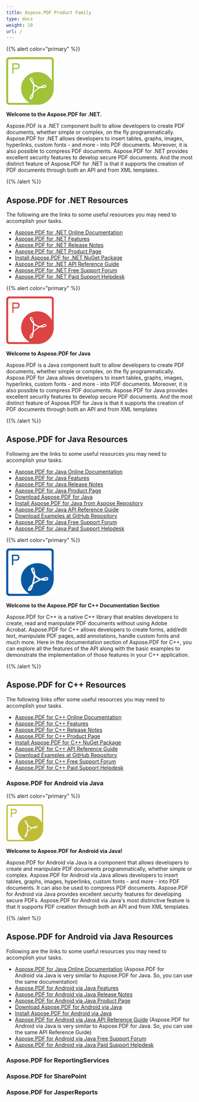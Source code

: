 ```yaml
---
title: Aspose.PDF Product Family
type: docs
weight: 10
url: /
---
```


{{% alert color="primary" %}} 

![Aspose.PDF for .NET Product Logo](home_1)

**Welcome to the Aspose.PDF for .NET.**

Aspose.PDF is a .NET component built to allow developers to create PDF documents, whether simple or complex, on the fly programmatically. Aspose.PDF for .NET allows developers to insert tables, graphs, images, hyperlinks, custom fonts - and more - into PDF documents. Moreover, it is also possible to compress PDF documents. Aspose.PDF for .NET provides excellent security features to develop secure PDF documents. And the most distinct feature of Aspose.PDF for .NET is that it supports the creation of PDF documents through both an API and from XML templates. 

{{% /alert %}} 

## **Aspose.PDF for .NET Resources**

The following are the links to some useful resources you may need to accomplish your tasks.

- [Aspose.PDF for .NET Online Documentation](https://docs.aspose.com/display/pdfnet/)
- [Aspose.PDF for .NET Features](https://docs.aspose.com/display/pdfnet/Feature+List)
- [Aspose.PDF for .NET Release Notes](https://docs.aspose.com/display/pdfnet/Release+Notes)
- [Aspose.PDF for .NET Product Page](https://products.aspose.com/pdf/net)
- [Install Aspose.PDF for .NET NuGet Package](https://www.nuget.org/packages/Aspose.PDF/)
- [Aspose.PDF for .NET API Reference Guide](https://apireference.aspose.com/net/pdf)
- [Aspose.PDF for .NET Free Support Forum](https://forum.aspose.com/c/pdf)
- [Aspose.PDF for .NET Paid Support Helpdesk](https://helpdesk.aspose.com/)

{{% alert color="primary" %}}

![todo:image_alt_text](home_2)

**Welcome to Aspose.PDF for Java**

Aspose.PDF is a Java component built to allow developers to create PDF documents, whether simple or complex, on the fly programmatically. Aspose.PDF for Java allows developers to insert tables, graphs, images, hyperlinks, custom fonts - and more - into PDF documents. Moreover, it is also possible to compress PDF documents. Aspose.PDF for Java provides excellent security features to develop secure PDF documents. And the most distinct feature of Aspose.PDF for Java is that it supports the creation of PDF documents through both an API and from XML templates

{{% /alert %}} 

## **Aspose.PDF for Java Resources**

Following are the links to some useful resources you may need to accomplish your tasks.

- [Aspose.PDF for Java Online Documentation](https://docs.aspose.com/display/pdfjava/)
- [Aspose.PDF for Java Features](https://docs.aspose.com/display/pdfjava/Aspose.PDF+Features)
- [Aspose.PDF for Java Release Notes](https://docs.aspose.com/display/pdfjava/Aspose.PDF+for+Java)
- [Aspose.PDF for Java Product Page](https://products.aspose.com/pdf/java)
- [Download Aspose.PDF for Java](https://repository.aspose.com/webapp/#/artifacts/browse/tree/General/repo/com/aspose/aspose-pdf)
- [Install Aspose.PDF for Java from Aspose Repository](https://docs.aspose.com/display/pdfjava/Installation)
- [Aspose.PDF for Java API Reference Guide](https://apireference.aspose.com/java/pdf)
- [Download Examples at GitHub Repository](https://github.com/aspose-pdf/Aspose.PDF-for-Java)
- [Aspose.PDF for Java Free Support Forum](https://forum.aspose.com/c/pdf)
- [Aspose.PDF for Java Paid Support Helpdesk](https://helpdesk.aspose.com/)

{{% alert color="primary" %}} 

![todo:image_alt_text](home_3)

**Welcome to the Aspose.PDF for C++ Documentation Section**

Aspose.PDF for C++ is a native C++ library that enables developers to create, read and manipulate PDF documents without using Adobe Acrobat. Aspose.PDF for C++ allows developers to create forms, add/edit text, manipulate PDF pages, add annotations, handle custom fonts and much more. Here in the documentation section of Aspose.PDF for C++, you can explore all the features of the API along with the basic examples to demonstrate the implementation of those features in your C++ application.

{{% /alert %}}

## **Aspose.PDF for C++ Resources**

The following links offer some useful resources you may need to accomplish your tasks.

- [Aspose.PDF for C++ Online Documentation](https://docs.aspose.com/display/pdfcpp/Home)
- [Aspose.PDF for C++ Features](https://docs.aspose.com/display/pdfcpp/Product+Overview)
- [Aspose.PDF for C++ Release Notes](https://docs.aspose.com/display/pdfcpp/Release+Notes)
- [Aspose.PDF for C++ Product Page](https://products.aspose.com/pdf/cpp)
- [Install Aspose.PDF for C++ NuGet Package](https://www.nuget.org/packages/Aspose.PDF.CPP/)
- [Aspose.PDF for C++ API Reference Guide](https://apireference.aspose.com/cpp/pdf)
- [Download Examples at GitHub Repository](https://github.com/aspose-pdf/Aspose.PDF-for-C)
- [Aspose.PDF for C++ Free Support Forum](https://forum.aspose.com/c/pdf)
- [Aspose.PDF for C++ Paid Support Helpdesk](https://helpdesk.aspose.com/)


### **Aspose.PDF for Android via Java**

{{% alert color="primary" %}} 

![todo:image_alt_text](home_4.png)

**Welcome to Aspose.PDF for Android via Java!**

Aspose.PDF for Android via Java is a component that allows developers to create and manipulate PDF documents programmatically, whether simple or complex. Aspose.PDF for Android via Java allows developers to insert tables, graphs, images, hyperlinks, custom fonts - and more - into PDF documents. It can also be used to compress PDF documents. Aspose.PDF for Android via Java provides excellent security features for developing secure PDFs. Aspose.PDF for Android via Java's most distinctive feature is that it supports PDF creation through both an API and from XML templates.

{{% /alert %}} 

## **Aspose.PDF for Android via Java Resources**

Following are the links to some useful resources you may need to accomplish your tasks.

- [Aspose.PDF for Java Online Documentation](https://docs.aspose.com/display/pdfjava/Home) (Aspose.PDF for Android via Java is very similar to Aspose.PDF for Java. So, you can use the same documentation)
- [Aspose.PDF for Android via Java Features](https://docs.aspose.com/display/pdfjava/Aspose.PDF+for+Android+via+Java+Features)
- [Aspose.PDF for Android via Java Release Notes](https://docs.aspose.com/display/pdfjava/Aspose.PDF+for+Android+via+Java)
- [Aspose.PDF for Android via Java Product Page](https://products.aspose.com/pdf/android-java)
- [Download Aspose.PDF for Android via Java](https://repository.aspose.com/webapp/#/artifacts/browse/tree/General/repo/com/aspose/aspose-pdf-android-via-java)
- [Install Aspose.PDF for Android via Java](https://docs.aspose.com/display/pdfjava/Install+Aspose.PDF+for+Android+via+Java)
- [Aspose.PDF for Android via Java API Reference Guide](https://apireference.aspose.com/java/pdf) (Aspose.PDF for Android via Java is very similar to Aspose.PDF for Java. So, you can use the same API Reference Guide)
- [Aspose.PDF for Android via Java Free Support Forum](https://forum.aspose.com/c/pdf)
- [Aspose.PDF for Android via Java Paid Support Helpdesk](https://helpdesk.aspose.com/)


### **Aspose.PDF for ReportingServices**

### **Aspose.PDF for SharePoint**


### **Aspose.PDF for JasperReports**
